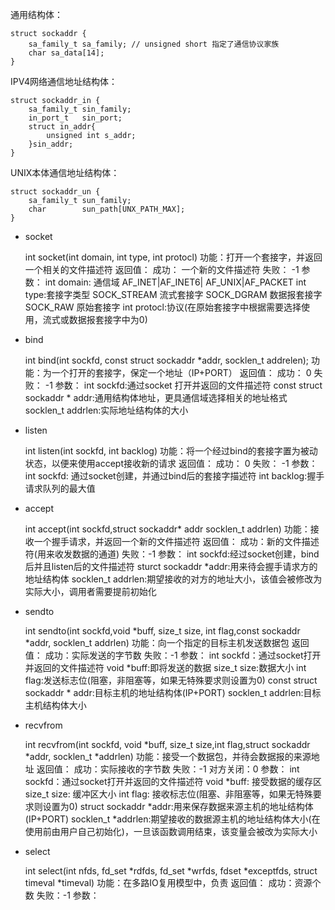 通用结构体：

    struct sockaddr {
        sa_family_t sa_family; // unsigned short 指定了通信协议家族
        char sa_data[14];
    }
    
IPV4网络通信地址结构体：

    struct sockaddr_in {
        sa_family_t sin_family;
        in_port_t   sin_port;
        struct in_addr{
            unsigned int s_addr;
        }sin_addr;    
    }
    
UNIX本体通信地址结构体：

    struct sockaddr_un {
        sa_family_t sun_family;
        char        sun_path[UNX_PATH_MAX];
    }
    
- socket


    int socket(int domain, int type, int protocl)
    功能：打开一个套接字，并返回一个相关的文件描述符
    返回值：
        成功： 一个新的文件描述符
        失败： -1
    参数：
        int domain: 通信域
            AF_INET|AF_INET6| AF_UNIX|AF_PACKET
        int type:套接字类型
            SOCK_STREAM  流式套接字
            SOCK_DGRAM   数据报套接字
            SOCK_RAW     原始套接字
        int protocl:协议(在原始套接字中根据需要选择使用，流式或数据报套接字中为0)
        
- bind


    int bind(int sockfd, const struct sockaddr *addr, socklen_t addrelen);
    功能：为一个打开的套接字，保定一个地址（IP+PORT）
    返回值：
        成功： 0
        失败： -1
    参数：
        int sockfd:通过socket 打开并返回的文件描述符
        const struct sockaddr * addr:通用结构体地址，更具通信域选择相关的地址格式
        socklen_t addrlen:实际地址结构体的大小

- listen


    int listen(int sockfd, int backlog)
    功能：将一个经过bind的套接字置为被动状态，以便来使用accept接收新的请求
    返回值：
    成功： 0
    失败： -1
    参数：
    int sockfd: 通过socket创建，并通过bind后的套接字描述符
    int backlog:握手请求队列的最大值
- accept


    int accept(int sockfd,struct sockaddr* addr socklen_t addrlen)
    功能：接收一个握手请求，并返回一个新的文件描述符
    返回值：
    成功：新的文件描述符(用来收发数据的通道)
    失败：-1
    参数：
    int sockfd:经过socket创建，bind后并且listen后的文件描述符
    sturct sockaddr *addr:用来待会握手请求方的地址结构体
    socklen_t addrlen:期望接收的对方的地址大小，该值会被修改为实际大小，调用者需要提前初始化
               
- sendto
    
    
    int sendto(int sockfd,void *buff, size_t size, int flag,const sockaddr *addr, socklen_t addrlen)
    功能：向一个指定的目标主机发送数据包
    返回值：
        成功：实际发送的字节数
        失败：-1
    参数：
        int sockfd：通过socket打开并返回的文件描述符
        void *buff:即将发送的数据
        size_t size:数据大小
        int flag:发送标志位(阻塞，非阻塞等，如果无特殊要求则设置为0)
        const struct sockaddr * addr:目标主机的地址结构体(IP+PORT)
        socklen_t addrlen:目标主机结构体大小
        
- recvfrom


    int recvfrom(int sockfd, void *buff, size_t size,int flag,struct sockaddr *addr, socklen_t *addrlen)
    功能：接受一个数据包，并待会数据报的来源地址
    返回值：
        成功：实际接收的字节数
        失败：-1
        对方关闭：0
    参数：
        int sockfd：通过socket打开并返回的文件描述符
        void *buff: 接受数据的缓存区
        size_t size: 缓冲区大小
        int flag: 接收标志位(阻塞、非阻塞等，如果无特殊要求则设置为0)
        struct sockaddr *addr:用来保存数据来源主机的地址结构体(IP+PORT)
        socklen_t *addrlen:期望接收的数据源主机的地址结构体大小(在使用前由用户自己初始化)，一旦该函数调用结束，该变量会被改为实际大小


- select


    int select(int nfds, fd_set *rdfds, fd_set *wrfds, fdset *exceptfds, struct timeval *timeval)
    功能：在多路IO复用模型中，负责
    返回值：
        成功：资源个数
        失败：-1
    参数：
    
    
    